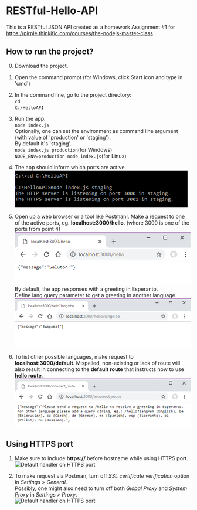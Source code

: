 # RESTful-Hello-API
This is a RESTful JSON API created as a homework Assignment #1 for
https://pirple.thinkific.com/courses/the-nodejs-master-class

## How to run the project?
0. Download the project.
1. Open the command prompt (for Windows, click Start icon and type in 'cmd') 
2. In the command line, go to the project directory:</br>
<code>cd C:/HelloAPI</code>
3. Run the app:</br>
<code>node index.js</code></br>
Optionally, one can set the environment as command line argument (with value of 'production' or 'staging').</br>
By default it's 'staging'.</br>
<code>node index.js production</code>(for Windows)</br>
<code>NODE_ENV=production node index.js</code>(for Linux)

4. The app should inform which ports are active.</br>
![Starting the Hello app in console](https://github.com/marta-krzyk-dev/NodeJS-PirpleCourse-RESTful-JSON-API/blob/master/Screenshots/console_commands.png?raw=true)

5. Open up a web browser or a tool like [Postman!](www.getpostman.com). Make a request to one of the active ports, eg. **localhost:3000/hello**. (where 3000 is one of the ports from point 4)</br>
![Hello route in web browser](https://github.com/marta-krzyk-dev/NodeJS-PirpleCourse-RESTful-JSON-API/blob/master/Screenshots/hello_in_browser.png?raw=true)</br>
By default, the app responses with a greeting in Esperanto.</br>
Define lang query parameter to get a greeting in another language.</br>
![Hello in belarusian](https://github.com/marta-krzyk-dev/NodeJS-PirpleCourse-RESTful-JSON-API/blob/master/Screenshots/hello_be_route.png?raw=true)
6. To list other possible languages, make request to **localhost:3000/default**. Mispelled, non-existing or lack of route will also result in connecting to the **default route** that instructs how to use **hello route**.</br>
![Default handler](https://github.com/marta-krzyk-dev/NodeJS-PirpleCourse-RESTful-JSON-API/blob/master/Screenshots/default_route_in_web_browser.png?raw=true)

## Using HTTPS port
1. Make sure to include **https://** before hostname while using HTTPS port.
![Default handler on HTTPS port](https://github.com/marta-krzyk-dev/RESTful-Hello-API/blob/master/Screenshots/default_route_https.png?raw=true)

2. To make request via Postman, turn off *SSL certificate verification* option in *Settings > General*.</br>
Possibly, one might also need to turn off both *Global Proxy* and *System Proxy* in *Settings > Proxy*.</br>
![Default handler on HTTPS port](https://github.com/marta-krzyk-dev/RESTful-Hello-API/blob/master/Screenshots/default_route_https2.png?raw=true)
